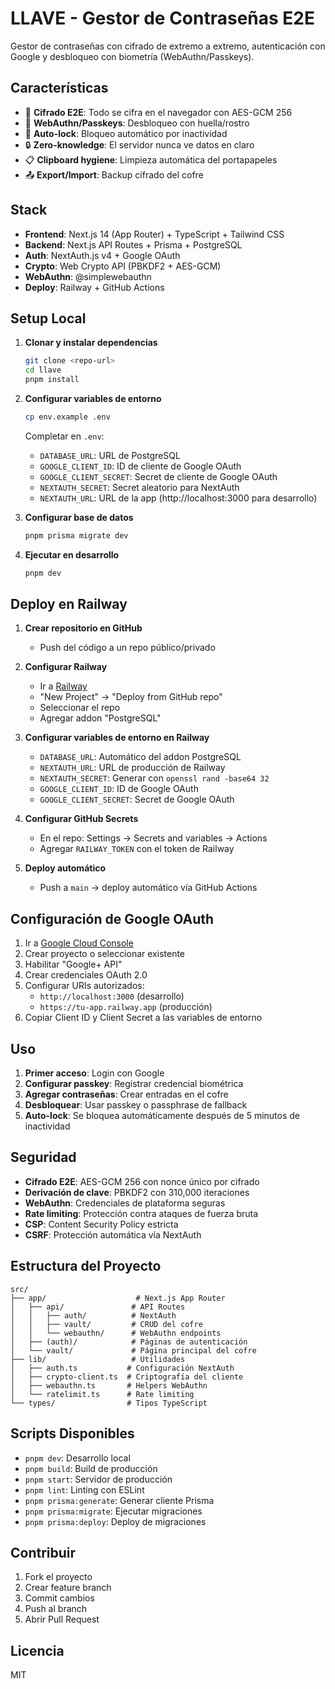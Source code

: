 # LLAVE - Gestor de Contraseñas E2E

Gestor de contraseñas con cifrado de extremo a extremo, autenticación con Google y desbloqueo con biometría (WebAuthn/Passkeys).

## Características

- 🔐 **Cifrado E2E**: Todo se cifra en el navegador con AES-GCM 256
- 🔑 **WebAuthn/Passkeys**: Desbloqueo con huella/rostro
- 📱 **Auto-lock**: Bloqueo automático por inactividad
- 🔒 **Zero-knowledge**: El servidor nunca ve datos en claro
- 📋 **Clipboard hygiene**: Limpieza automática del portapapeles
- 📤 **Export/Import**: Backup cifrado del cofre

## Stack

- **Frontend**: Next.js 14 (App Router) + TypeScript + Tailwind CSS
- **Backend**: Next.js API Routes + Prisma + PostgreSQL
- **Auth**: NextAuth.js v4 + Google OAuth
- **Crypto**: Web Crypto API (PBKDF2 + AES-GCM)
- **WebAuthn**: @simplewebauthn
- **Deploy**: Railway + GitHub Actions

## Setup Local

1. **Clonar y instalar dependencias**
   ```bash
   git clone <repo-url>
   cd llave
   pnpm install
   ```

2. **Configurar variables de entorno**
   ```bash
   cp env.example .env
   ```
   
   Completar en `.env`:
   - `DATABASE_URL`: URL de PostgreSQL
   - `GOOGLE_CLIENT_ID`: ID de cliente de Google OAuth
   - `GOOGLE_CLIENT_SECRET`: Secret de cliente de Google OAuth
   - `NEXTAUTH_SECRET`: Secret aleatorio para NextAuth
   - `NEXTAUTH_URL`: URL de la app (http://localhost:3000 para desarrollo)

3. **Configurar base de datos**
   ```bash
   pnpm prisma migrate dev
   ```

4. **Ejecutar en desarrollo**
   ```bash
   pnpm dev
   ```

## Deploy en Railway

1. **Crear repositorio en GitHub**
   - Push del código a un repo público/privado

2. **Configurar Railway**
   - Ir a [Railway](https://railway.app)
   - "New Project" → "Deploy from GitHub repo"
   - Seleccionar el repo
   - Agregar addon "PostgreSQL"

3. **Configurar variables de entorno en Railway**
   - `DATABASE_URL`: Automático del addon PostgreSQL
   - `NEXTAUTH_URL`: URL de producción de Railway
   - `NEXTAUTH_SECRET`: Generar con `openssl rand -base64 32`
   - `GOOGLE_CLIENT_ID`: ID de Google OAuth
   - `GOOGLE_CLIENT_SECRET`: Secret de Google OAuth

4. **Configurar GitHub Secrets**
   - En el repo: Settings → Secrets and variables → Actions
   - Agregar `RAILWAY_TOKEN` con el token de Railway

5. **Deploy automático**
   - Push a `main` → deploy automático vía GitHub Actions

## Configuración de Google OAuth

1. Ir a [Google Cloud Console](https://console.cloud.google.com)
2. Crear proyecto o seleccionar existente
3. Habilitar "Google+ API"
4. Crear credenciales OAuth 2.0
5. Configurar URIs autorizados:
   - `http://localhost:3000` (desarrollo)
   - `https://tu-app.railway.app` (producción)
6. Copiar Client ID y Client Secret a las variables de entorno

## Uso

1. **Primer acceso**: Login con Google
2. **Configurar passkey**: Registrar credencial biométrica
3. **Agregar contraseñas**: Crear entradas en el cofre
4. **Desbloquear**: Usar passkey o passphrase de fallback
5. **Auto-lock**: Se bloquea automáticamente después de 5 minutos de inactividad

## Seguridad

- **Cifrado E2E**: AES-GCM 256 con nonce único por cifrado
- **Derivación de clave**: PBKDF2 con 310,000 iteraciones
- **WebAuthn**: Credenciales de plataforma seguras
- **Rate limiting**: Protección contra ataques de fuerza bruta
- **CSP**: Content Security Policy estricta
- **CSRF**: Protección automática vía NextAuth

## Estructura del Proyecto

```
src/
├── app/                    # Next.js App Router
│   ├── api/               # API Routes
│   │   ├── auth/          # NextAuth
│   │   ├── vault/         # CRUD del cofre
│   │   └── webauthn/      # WebAuthn endpoints
│   ├── (auth)/            # Páginas de autenticación
│   └── vault/             # Página principal del cofre
├── lib/                   # Utilidades
│   ├── auth.ts           # Configuración NextAuth
│   ├── crypto-client.ts  # Criptografía del cliente
│   ├── webauthn.ts       # Helpers WebAuthn
│   └── ratelimit.ts      # Rate limiting
└── types/                # Tipos TypeScript
```

## Scripts Disponibles

- `pnpm dev`: Desarrollo local
- `pnpm build`: Build de producción
- `pnpm start`: Servidor de producción
- `pnpm lint`: Linting con ESLint
- `pnpm prisma:generate`: Generar cliente Prisma
- `pnpm prisma:migrate`: Ejecutar migraciones
- `pnpm prisma:deploy`: Deploy de migraciones

## Contribuir

1. Fork el proyecto
2. Crear feature branch
3. Commit cambios
4. Push al branch
5. Abrir Pull Request

## Licencia

MIT
